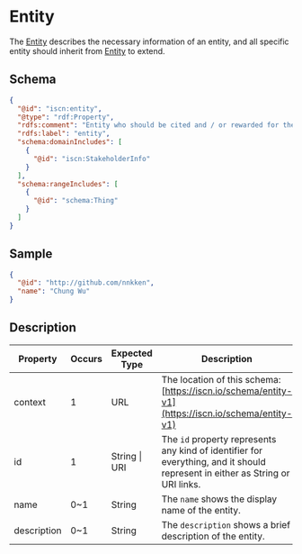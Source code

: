 # Entity

The [Entity](#) describes the necessary information of an entity, and all specific entity should inherit from [Entity](#) to extend.

## Schema

```json
{
  "@id": "iscn:entity",
  "@type": "rdf:Property",
  "rdfs:comment": "Entity who should be cited and / or rewarded for the contribution on the content.",
  "rdfs:label": "entity",
  "schema:domainIncludes": [
    {
      "@id": "iscn:StakeholderInfo"
    }
  ],
  "schema:rangeIncludes": [
    {
      "@id": "schema:Thing"
    }
  ]
}
```

## Sample

```json
{
  "@id": "http://github.com/nnkken",
  "name": "Chung Wu"
}
```

## Description

| Property    | Occurs | Expected Type | Description                                                                                                                   |
| ----------- | ------ | ------------- | ----------------------------------------------------------------------------------------------------------------------------- |
| context     | 1      | URL           | The location of this schema:<br>[https://iscn.io/schema/entity-v1](https://iscn.io/schema/entity-v1)                          |
| id          | 1      | String \| URI | The `id` property represents any kind of identifier for everything, and it should represent in either as String or URI links. |
| name        | 0~1    | String        | The `name` shows the display name of the entity.                                                                              |
| description | 0~1    | String        | The `description` shows a brief description of the entity.                                                                    |
